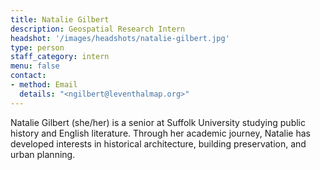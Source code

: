 ```yaml
---
title: Natalie Gilbert
description: Geospatial Research Intern
headshot: '/images/headshots/natalie-gilbert.jpg'
type: person
staff_category: intern
menu: false
contact:
- method: Email
  details: "<ngilbert@leventhalmap.org>"
---
```


Natalie Gilbert (she/her) is a senior at Suffolk University studying public history and English literature. Through her academic journey, Natalie has developed interests in historical architecture, building preservation, and urban planning. 